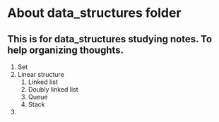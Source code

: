# About data_structures folder
This is for data_structures studying notes. To help organizing thoughts.
---
1. Set
2. Linear structure
   1. Linked list
   2. Doubly linked list
   3. Queue
   4. Stack
3.